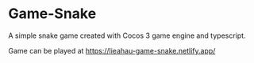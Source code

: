 # Game-Snake
A simple snake game created with Cocos 3 game engine and typescript.

Game can be played at https://lieahau-game-snake.netlify.app/
